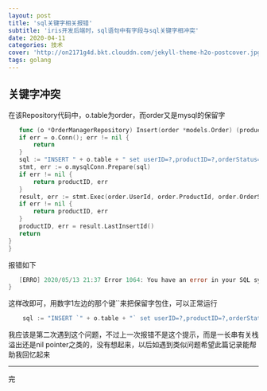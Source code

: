 ```yaml
---
layout: post
title: 'sql关键字相关报错'
subtitle: 'iris开发后端时，sql语句中有字段与sql关键字相冲突'
date: 2020-04-11
categories: 技术
cover: 'http://on2171g4d.bkt.clouddn.com/jekyll-theme-h2o-postcover.jpg'
tags: golang 
---
```


## 关键字冲突

在该Repository代码中，o.table为order，而order又是mysql的保留字

 ```go
	func (o *OrderManagerRepository) Insert(order *models.Order) (productID int64, err error) {
	if err = o.Conn(); err != nil {
		return
	}
	sql := "INSERT " + o.table + " set userID=?,productID=?,orderStatus=?"
	stmt, err := o.mysqlConn.Prepare(sql)
	if err != nil {
		return productID, err
	}
	result, err := stmt.Exec(order.UserId, order.ProductId, order.OrderStatus)
	if err != nil {
		return productID, err
	}
	productID, err = result.LastInsertId()
	return
}
}
 ```
 报错如下
 ```go
	[ERRO] 2020/05/13 21:37 Error 1064: You have an error in your SQL syntax; check the manual that corresponds to your MySQL server version for the right syntax to use near 'order set userID=?,productID=?,orderStatus=?' at line 1
}
 ```
这样改即可，用数字1左边的那个键``来把保留字包住，可以正常运行
```go
    sql := "INSERT `" + o.table + "` set userID=?,productID=?,orderStatus=?"
```
我应该是第二次遇到这个问题，不过上一次报错不是这个提示，而是一长串有关栈溢出还是nil pointer之类的，没有想起来，以后如遇到类似问题希望此篇记录能帮助我回忆起来

 --------------------------------------------------------------------------------------------------------
 完